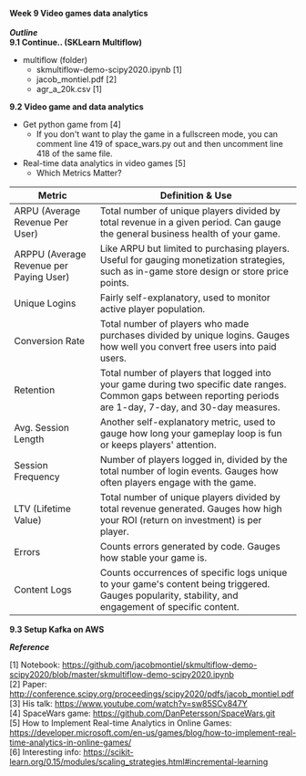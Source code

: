 ****Week 9 Video games data analytics****</br></br>
***Outline*** </br>
**9.1 Continue.. (SKLearn Multiflow)**
+ multiflow (folder)
    - skmultiflow-demo-scipy2020.ipynb [1]
    - jacob_montiel.pdf [2]
    - agr_a_20k.csv [1]

**9.2 Video game and data analytics**
+ Get python game from [4]
    - If you don't want to play the game in a fullscreen mode, you can comment line 419 of space_wars.py out and then uncomment line 418 of the same file.
+ Real-time data analytics in video games [5]
    - Which Metrics Matter?
    
| Metric	     | Definition & Use|
| ---------------| --------------- |
| ARPU (Average Revenue Per User) | Total number of unique players divided by total revenue in a given period. Can gauge the general business health of your game. |
| ARPPU (Average Revenue per Paying User) |	Like ARPU but limited to purchasing players. Useful for gauging monetization strategies, such as in-game store design or store price points.  |
| Unique Logins	| Fairly self-explanatory, used to monitor active player population.|
| Conversion Rate	| Total number of players who made purchases divided by unique logins. Gauges how well you convert free users into paid users.|
| Retention  | Total number of players that logged into your game during two specific date ranges. Common gaps between reporting periods are 1-day, 7-day, and 30-day measures.  |
| Avg. Session Length | Another self-explanatory metric, used to gauge how long your gameplay loop is fun or keeps players' attention.  |
| Session Frequency  | Number of players logged in, divided by the total number of login events. Gauges how often players engage with the game.   |
| LTV (Lifetime Value)  | Total number of unique players divided by total revenue generated. Gauges how high your ROI (return on investment) is per player.  |
| Errors  | Counts errors generated by code. Gauges how stable your game is.  |
| Content Logs  | Counts occurrences of specific logs unique to your game's content being triggered. Gauges popularity, stability, and engagement of specific content.  |


**9.3 Setup Kafka on AWS**


***Reference***

[1] Notebook: https://github.com/jacobmontiel/skmultiflow-demo-scipy2020/blob/master/skmultiflow-demo-scipy2020.ipynb </br>
[2] Paper: http://conference.scipy.org/proceedings/scipy2020/pdfs/jacob_montiel.pdf </br>
[3] His talk: https://www.youtube.com/watch?v=sw85SCv847Y </br>
[4] SpaceWars game: https://github.com/DanPetersson/SpaceWars.git </br>
[5] How to Implement Real-time Analytics in Online Games: https://developer.microsoft.com/en-us/games/blog/how-to-implement-real-time-analytics-in-online-games/ </br>
[6] Interesting info: https://scikit-learn.org/0.15/modules/scaling_strategies.html#incremental-learning
